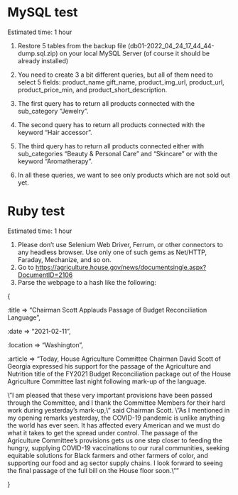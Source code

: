 # MySQL test

Estimated time: 1 hour

1. Restore 5 tables from the backup file (db01-2022_04_24_17_44_44-dump.sql.zip) on your local MySQL Server (of course it should be already installed)

2. You need to create 3 a bit different queries, but all of them need to select 5 fields: product_name gift_name, product_img_url, product_url, product_price_min, and product_short_description.
3. The first query has to return all products connected with the sub_category “Jewelry”.
4. The second query has to return all products connected with the keyword “Hair accessor”.
5. The third query has to return all products connected either with sub_categories “Beauty & Personal Care” and “Skincare” or with the keyword “Aromatherapy”.
6. In all these queries, we want to see only products which are not sold out yet.

# Ruby test
Estimated time: 1 hour

1. Please don’t use Selenium Web Driver, Ferrum, or other connectors to any headless browser. Use only one of such gems as Net/HTTP, Faraday, Mechanize, and so on.
2. Go to https://agriculture.house.gov/news/documentsingle.aspx?DocumentID=2106
3. Parse the webpage to a hash like the following:

 {

   :title => “Chairman Scott Applauds Passage of Budget Reconciliation Language”,

   :date => “2021-02-11”,

   :location => “Washington”,

   :article => “Today, House Agriculture Committee Chairman David Scott of Georgia expressed his support for the passage of the Agriculture and Nutrition title of the FY2021 Budget Reconciliation package out of the House Agriculture Committee last night following mark-up of the language.

   \”I am pleased that these very important provisions have been passed through the Committee, and I thank the Committee Members for their hard work during yesterday’s mark-up,\” said Chairman Scott. \”As I mentioned in my opening remarks yesterday, the COVID-19 pandemic is unlike anything the world has ever seen. It has affected every American and we must do what it takes to get the spread under control. The passage of the Agriculture Committee’s provisions gets us one step closer to feeding the hungry, supplying COVID-19 vaccinations to our rural communities, seeking equitable solutions for Black farmers and other farmers of color, and supporting our food and ag sector supply chains. I look forward to seeing the final passage of the full bill on the House floor soon.\””

 \}
